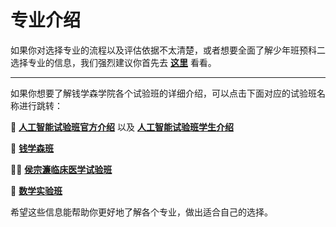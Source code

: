# 专业介绍

如果你对选择专业的流程以及评估依据不太清楚，或者想要全面了解少年班预科二选择专业的信息，我们强烈建议你首先去 **[这里](https://github.com/ShaoXueZu/XJTU-Young-Gifted-Program-Study-group/blob/main/%E4%B8%93%E4%B8%9A%E4%BB%8B%E7%BB%8D/%E5%B0%91%E7%8F%AD%E4%B8%93%E4%B8%9A%E9%80%89%E6%8B%A9%E4%BB%8B%E7%BB%8D.pptx)** 看看。

---

如果你想要了解钱学森学院各个试验班的详细介绍，可以点击下面对应的试验班名称进行跳转：

🧠 **[人工智能试验班官方介绍](https://github.com/ShaoXueZu/XJTU-Young-Gifted-Program-Study-group/blob/main/%E4%B8%93%E4%B8%9A%E4%BB%8B%E7%BB%8D/%E8%A5%BF%E5%AE%89%E4%BA%A4%E9%80%9A%E5%A4%A7%E5%AD%A6%E4%BA%BA%E5%B7%A5%E6%99%BA%E8%83%BD%E6%8B%94%E5%B0%96%E4%BA%BA%E6%89%8D%E5%9F%B9%E5%85%BB%E8%AF%95%E9%AA%8C%E7%8F%AD.pdf)**  以及    **[人工智能试验班学生介绍](https://github.com/ShaoXueZu/XJTU-Young-Gifted-Program-Study-group/blob/main/%E4%B8%93%E4%B8%9A%E4%BB%8B%E7%BB%8D/%E4%BA%BA%E5%B7%A5%E6%99%BA%E8%83%BD%E8%AF%95%E9%AA%8C%E7%8F%AD%E4%BB%8B%E7%BB%8D_%E7%8E%8B%E5%A4%A9%E9%B9%A4.pdf)**

🌟 **[钱学森班](https://github.com/ShaoXueZu/XJTU-Young-Gifted-Program-Study-group/blob/main/%E4%B8%93%E4%B8%9A%E4%BB%8B%E7%BB%8D/%E9%92%B1%E5%AD%A6%E6%A3%AE%E7%8F%AD%E4%BB%8B%E7%BB%8D_%E9%87%91%E6%B3%8A%E5%90%AB.pdf)**

🧑‍⚕️ **[侯宗濂临床医学试验班](https://github.com/ShaoXueZu/XJTU-Young-Gifted-Program-Study-group/blob/main/%E4%B8%93%E4%B8%9A%E4%BB%8B%E7%BB%8D/%E4%BE%AF%E5%AE%97%E6%BF%82%E4%B8%B4%E5%BA%8A%E5%8C%BB%E5%AD%A6%E5%AE%9E%E9%AA%8C%E7%8F%AD%E4%BB%8B%E7%BB%8D.pdf)**

🧮 **[数学实验班](https://github.com/ShaoXueZu/XJTU-Young-Gifted-Program-Study-group/blob/main/%E4%B8%93%E4%B8%9A%E4%BB%8B%E7%BB%8D/%E6%95%B0%E5%AD%A6%E8%AF%95%E9%AA%8C%E7%8F%AD%E4%BB%8B%E7%BB%8D_%E5%90%B4%E9%B8%BF.pptx)**

希望这些信息能帮助你更好地了解各个专业，做出适合自己的选择。